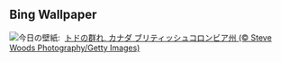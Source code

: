 ## Bing Wallpaper
![](https://www.bing.com/th?id=OHR.StellarSeaLions_JA-JP5798122573_UHD.jpg&w=1000)今日の壁紙: &nbsp;[トドの群れ, カナダ ブリティッシュコロンビア州 (© Steve Woods Photography/Getty Images)](https://www.bing.com/th?id=OHR.StellarSeaLions_JA-JP5798122573_UHD.jpg)
<br><br/>
